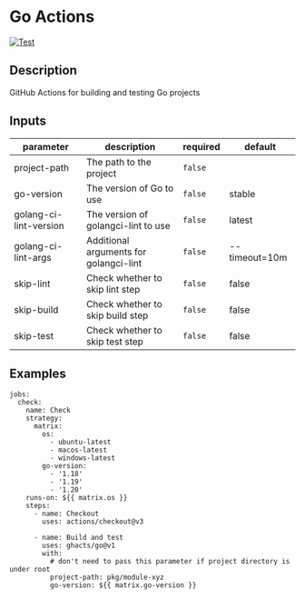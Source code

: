 # Go Actions

[![Test](https://github.com/ghacts/go/actions/workflows/test.yml/badge.svg)](https://github.com/ghacts/go/actions/workflows/test.yml)

<!-- action-docs-description -->

## Description

GitHub Actions for building and testing Go projects

<!-- action-docs-description -->

<!-- action-docs-inputs -->

## Inputs

| parameter              | description                            | required | default       |
| ---------------------- | -------------------------------------- | -------- | ------------- |
| project-path           | The path to the project                | `false`  |               |
| go-version             | The version of Go to use               | `false`  | stable        |
| golang-ci-lint-version | The version of golangci-lint to use    | `false`  | latest        |
| golang-ci-lint-args    | Additional arguments for golangci-lint | `false`  | --timeout=10m |
| skip-lint              | Check whether to skip lint step        | `false`  | false         |
| skip-build             | Check whether to skip build step       | `false`  | false         |
| skip-test              | Check whether to skip test step        | `false`  | false         |

<!-- action-docs-inputs -->

## Examples

```
jobs:
  check:
    name: Check
    strategy:
      matrix:
        os:
          - ubuntu-latest
          - macos-latest
          - windows-latest
        go-version:
          - '1.18'
          - '1.19'
          - '1.20'
    runs-on: ${{ matrix.os }}
    steps:
      - name: Checkout
        uses: actions/checkout@v3

      - name: Build and test
        uses: ghacts/go@v1
        with:
          # don't need to pass this parameter if project directory is under root
          project-path: pkg/module-xyz
          go-version: ${{ matrix.go-version }}
```
